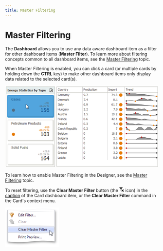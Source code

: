 ```yaml
---
title: Master Filtering
---
```

# Master Filtering
The **Dashboard** allows you to use any data aware dashboard item as a filter for other dashboard items (**Master Filter**). To learn more about filtering concepts common to all dashboard items, see the [Master Filtering](../../../../../../dashboard-for-desktop/articles/dashboard-designer/interactivity/master-filtering.md) topic.

When Master Filtering is enabled, you can click a card (or multiple cards by holding down the **CTRL** key) to make other dashboard items only display data related to the selected card(s).

![Anim_Cards_MasterFilter](../../../../../images/Img19996.gif)

To learn how to enable Master Filtering in the Designer, see the [Master Filtering](../../../../../../dashboard-for-desktop/articles/dashboard-designer/interactivity/master-filtering.md) topic.

To reset filtering, use the **Clear Master Filter** button (the ![DataShaping_Interactivity_ClearSelection](../../../../../images/Img19686.png) icon) in the [caption](../../../../../../dashboard-for-desktop/articles/dashboard-designer/dashboard-layout/dashboard-item-caption.md) of the Card dashboard item, or the **Clear Master Filter** command in the Card's context menu.

![ContextMenu_ClearMasterFilter](../../../../../images/Img22716.png)